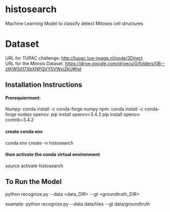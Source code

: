 # histosearch
Machine Learning Model to classify detect Mitoses cell structures

# Dataset
URL for TUPAC challenge: http://tupac.tue-image.nl/node/3Direct  
URL for the Mitosis Dataset: https://drive.google.com/drive/u/0/folders/0B--ztKW0d17XbXNPQVY5VWxiZkU#list

## Installation Instructions

#### Prerequierment:
Numpy: conda install -c conda-forge numpy 
npm: conda install -c conda-forge nodejs 
opencv: pip install opencv=3.4.2
pip install opencv-contrib=3.4.2

#### create conda env
conda env create -n histosearch 


#### then activate the conda virtual environment
source activate histosearch


## To Run the Model
python recognize.py --data <data_DIR> --gt <groundtruth_DIR>

example:
python recognize.py --data data/tiles --gt data/groundtruth
